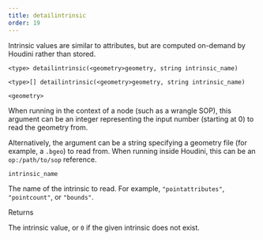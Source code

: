 ```yaml
---
title: detailintrinsic
order: 19
---
```

Intrinsic values are similar to attributes, but are computed on-demand by Houdini rather than stored.

`<type> detailintrinsic(<geometry>geometry, string intrinsic_name)`

`<type>[] detailintrinsic(<geometry>geometry, string intrinsic_name)`

`<geometry>`

When running in the context of a node (such as a wrangle SOP), this argument can be an integer representing the input number (starting at 0) to read the geometry from.

Alternatively, the argument can be a string specifying a geometry file (for example, a `.bgeo`) to read from. When running inside Houdini, this can be an `op:/path/to/sop` reference.

`intrinsic_name`

The name of the intrinsic to read. For example, `"pointattributes"`, `"pointcount"`, or `"bounds"`.

Returns

The intrinsic value, or `0` if the given intrinsic does not exist.

